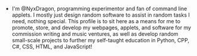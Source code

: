 - I'm @NyxDragon, programming experimentor and fan of command line applets. I mostly just design random software to assist in random tasks I need, nothing special.
This profile is to sit here as a means for me to promote, store, and develop my webpages, applets, and software for my commission writing and music ventures, as well as develop random small-scale projects to further my self-taught education in Python, CPP, C#, CSS, HTML, and JavaScript!

<!---
NyxDragon/NyxDragon is a ✨ special ✨ repository because its `README.md` (this file) appears on your GitHub profile.
You can click the Preview link to take a look at your changes.
--->

